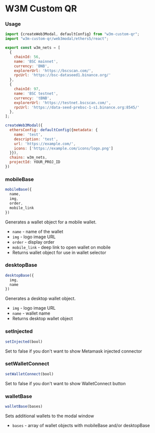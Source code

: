 # W3M Custom QR

### Usage

```js
import {createWeb3Modal, defaultConfig} from "w3m-custom-qr";
import "w3m-custom-qr/web3modal/ethers5/react";

export const w3m_nets = [
  {
    chainId: 56,
    name: 'BSC mainnet',
    currency: 'BNB',
    explorerUrl: 'https://bscscan.com/',
    rpcUrl: 'https://bsc-dataseed1.binance.org/'
  },
  {
    chainId: 97,
    name: 'BSC testnet',
    currency: 'tBNB',
    explorerUrl: 'https://testnet.bscscan.com/',
    rpcUrl: 'https://data-seed-prebsc-1-s1.binance.org:8545/'
  },
];

createWeb3Modal({
  ethersConfig: defaultConfig({metadata: {
    name: 'test',
    description: 'test',
    url: 'https://example.com/',
    icons: ['https://example.com/icons/logo.png']
  }}),
  chains: w3m_nets,
  projectId: YOUR_PROJ_ID
})
```

### mobileBase

```js
mobileBase({
  name, 
  img,
  order,
  mobile_link
})
```

Generates a wallet object for a mobile wallet.

 * `name` - name of the wallet
 * `img` - logo image URL
 * `order` - display order
 * `mobile_link` - deep link to open wallet on mobile
 * Returns wallet object for use in wallet selector

### desktopBase

```js
desktopBase({
  img,
  name 
})
```

Generates a desktop wallet object.

 * `img` - logo image URL
 * `name` - wallet name
 * Returns desktop wallet object

### setInjected

```js
setInjected(bool)
```

Set to false if you don't want to show Metamask injected connector

### setWalletConnect

```js
setWalletConnect(bool)
```

Set to false if you don't want to show WalletConnect button

### walletBase

```js
walletBase(bases)
```

Sets additional wallets to the modal window

 * `bases` - array of wallet objects with mobileBase and/or desktopBase